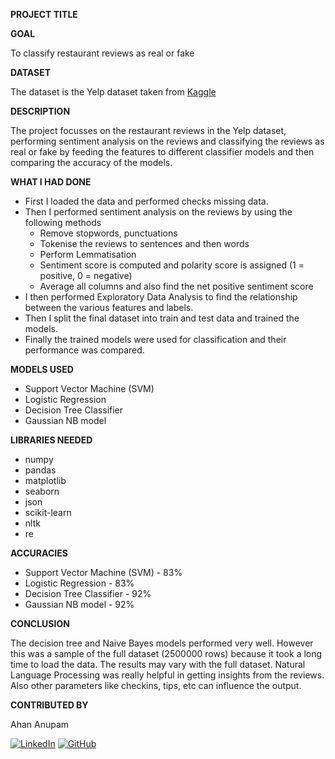 **PROJECT TITLE**

**GOAL**

To classify restaurant reviews as real or fake

**DATASET**

The dataset is the Yelp dataset taken from [Kaggle](https://www.kaggle.com/yelp-dataset/yelp-dataset)

**DESCRIPTION**

The project focusses on the restaurant reviews in the Yelp dataset, performing sentiment analysis on the reviews and classifying the reviews as real or fake by feeding the features to different classifier models and then comparing the accuracy of the models.

**WHAT I HAD DONE**

- First I loaded the data and performed checks missing data.
- Then I performed sentiment analysis on the reviews by using the following methods
    - Remove stopwords, punctuations
    - Tokenise the reviews to sentences and then words
    - Perform Lemmatisation
    - Sentiment score is computed and polarity score is assigned (1 = positive, 0 = negative)
    - Average all columns and also find the net positive sentiment score
- I then performed Exploratory Data Analysis to find the relationship between the various features and labels.
- Then I split the final dataset into train and test data and trained the models.
- Finally the trained models were used for classification and their performance was compared.

**MODELS USED**

- Support Vector Machine (SVM)
- Logistic Regression
- Decision Tree Classifier
- Gaussian NB model

**LIBRARIES NEEDED**

- numpy
- pandas
- matplotlib
- seaborn
- json
- scikit-learn
- nltk
- re

**ACCURACIES**

- Support Vector Machine (SVM) - 83%
- Logistic Regression - 83%
- Decision Tree Classifier - 92%
- Gaussian NB model - 92%

**CONCLUSION**

The decision tree and Naive Bayes models performed very well. However this was a sample of the full dataset (2500000 rows) because it took a long time to load the data. The results may vary with the full dataset. Natural Language Processing was really helpful in getting insights from the reviews. Also other parameters like checkins, tips, etc can influence the output.

**CONTRIBUTED BY**

Ahan Anupam

[![LinkedIn](https://img.shields.io/badge/linkedin-%230077B5.svg?style=for-the-badge&logo=linkedin&logoColor=white)](https://www.linkedin.com/in/ahan-anupam-ab21411a4/)
[![GitHub](https://img.shields.io/badge/github-%23121011.svg?style=for-the-badge&logo=github&logoColor=white)](https://github.com/ahananupam33)
